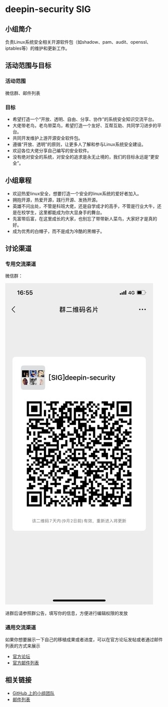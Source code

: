 # deepin-security SIG

## 小组简介

  负责Linux系统安全相关开源软件包（如shadow、pam、audit、openssl、iptables等）的维护和更新工作。

## 活动范围与目标
### 活动范围
  微信群、邮件列表
### 目标
  * 希望打造一个“开放、透明、自由、分享、协作”的系统安全知识交流平台。
  * 大佬带老鸟，老鸟带菜鸟，希望打造一个友好、互帮互助、共同学习进步的平台。
  * 共同开发维护上游开源安全软件包。
  * 遵循“开放、透明”的原则，让更多人了解和参与Linux系统安全建设。
  * 欢迎各位大佬分享自己编写的安全软件。
  * 没有绝对安全的系统，对安全的追求是永无止境的，我们的目标永远是“更安全”。

## 小组章程
  * 欢迎热爱linux安全，想要打造一个安全的linux系统的爱好者加入。
  * 拥抱开源，热爱开源，践行开源、发扬开源。
  * 英雄不问出处，不管是科班大佬，还是自学成才的高手，不管是行业大牛，还是在校学生，这里都能成为你大显身手的舞台。
  * 先富带后富，在这里成长的大家，也别忘了带带新人菜鸟，大家好才是真的好。
  * 成为优秀的白帽子，而不是成为冷酷的黑帽子。

## 讨论渠道
### 专用交流渠道

微信群： 

![a4eed1d4-8c72-4a0f-b61e-b6a0c9f7a0e8](a4eed1d4-8c72-4a0f-b61e-b6a0c9f7a0e8.png)

进群后请参照群公告，填写你的信息，方便进行编辑权限的发放

### 通用交流渠道

如果你想要展示一下自己的移植成果或者进度，可以在官方论坛发帖或者通过邮件列表的方式来展示

- [官方论坛](https://bbs.deepin.org)
- [官方邮件列表](https://www.freelists.org/archive/deepin-devel)

## 相关链接

- [GitHub 上的小组团队](https://github.com/orgs/deepin-community/teams/sig-deepin-security)
- [邮件列表](https://www.freelists.org/list/deepin-devel )